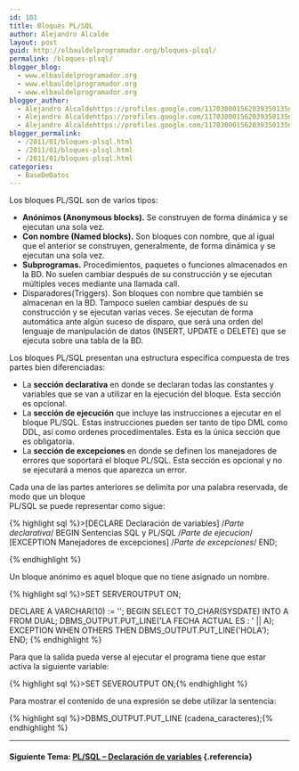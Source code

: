 ```yaml
---
id: 101
title: Bloques PL/SQL
author: Alejandro Alcalde
layout: post
guid: http://elbauldelprogramador.org/bloques-plsql/
permalink: /bloques-plsql/
blogger_blog:
  - www.elbauldelprogramador.org
  - www.elbauldelprogramador.org
  - www.elbauldelprogramador.org
blogger_author:
  - Alejandro Alcaldehttps://profiles.google.com/117030001562039350135noreply@blogger.com
  - Alejandro Alcaldehttps://profiles.google.com/117030001562039350135noreply@blogger.com
  - Alejandro Alcaldehttps://profiles.google.com/117030001562039350135noreply@blogger.com
blogger_permalink:
  - /2011/01/bloques-plsql.html
  - /2011/01/bloques-plsql.html
  - /2011/01/bloques-plsql.html
categories:
  - BaseDeDatos
---
```

<div class="icosql">
</div>

Los bloques PL/SQL son de varios tipos:

  * **Anónimos (Anonymous blocks).** Se construyen de forma dinámica y se ejecutan una sola vez.
  * **Con nombre (Named blocks).** Son bloques con nombre, que al igual que el anterior se construyen, generalmente, de forma dinámica y se ejecutan una sola vez.
  * **Subprogramas.** Procedimientos, paquetes o funciones almacenados en la BD. No suelen cambiar después de su construcción y se ejecutan múltiples veces mediante una llamada call.
  * Disparadores(Triggers). Son bloques con nombre que también se almacenan en la BD. Tampoco suelen cambiar después de su construcción y se ejecutan varias veces. Se ejecutan de forma automática ante algún suceso de disparo, que será una orden del lenguaje de manipulación de datos (INSERT, UPDATE o DELETE) que se ejecuta sobre una tabla de la BD. 

  
<!--more-->

  
Los bloques PL/SQL presentan una estructura específica compuesta de tres partes bien diferenciadas:

  * La **sección declarativa** en donde se declaran todas las constantes y variables que se van a utilizar en la ejecución del bloque. Esta sección es opcional.
  * La **sección de ejecución** que incluye las instrucciones a ejecutar en el bloque PL/SQL. Estas instrucciones pueden ser tanto de tipo DML como DDL, así como ordenes procedimentales. Esta es la única sección que es obligatoria.
  * La **sección de excepciones** en donde se definen los manejadores de errores que soportará el bloque PL/SQL. Esta sección es opcional y no se ejecutará a menos que aparezca un error.

Cada una de las partes anteriores se delimita por una palabra reservada, de modo que un bloque  
PL/SQL se puede representar como sigue:

{% highlight sql %}>[DECLARE
  Declaración de variables] <span class="comentario">/*Parte declarativa*/</span>
BEGIN
  Sentencias SQL y PL/SQL <span class="comentario">/*Parte de ejecucion*/</span>
[EXCEPTION
  Manejadores de excepciones] <span class="comentario">/*Parte de excepciones*/</span>
END;

{% endhighlight %}

Un bloque anónimo es aquel bloque que no tiene asignado un nombre.

{% highlight sql %}>SET SERVEROUTPUT ON;

DECLARE
  A VARCHAR(10) := '';
BEGIN
  SELECT TO_CHAR(SYSDATE) INTO A FROM DUAL;
  DBMS_OUTPUT.PUT_LINE('LA FECHA ACTUAL ES : ' || A);
EXCEPTION
  WHEN OTHERS THEN DBMS_OUTPUT.PUT_LINE('HOLA');
END;
{% endhighlight %}

Para que la salida pueda verse al ejecutar el programa tiene que estar activa la siguiente variable:

{% highlight sql %}>SET SEVEROUTPUT ON;{% endhighlight %}

Para mostrar el contenido de una expresión se debe utilizar la sentencia:

{% highlight sql %}>DBMS_OUTPUT.PUT_LINE (cadena_caracteres);{% endhighlight %}



* * *

#### Siguiente Tema: [PL/SQL &#8211; Declaración de variables][1] {.referencia}



 [1]: http://elbauldelprogramador.com/plsql-declaracion-de-variables/